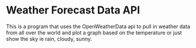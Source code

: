 # Weather Forecast Data API

This is a program that uses the OpenWeatherData api to pull in weather data from all over the world and plot a graph
based on the temperature or just show the sky ie rain, cloudy, sunny.
